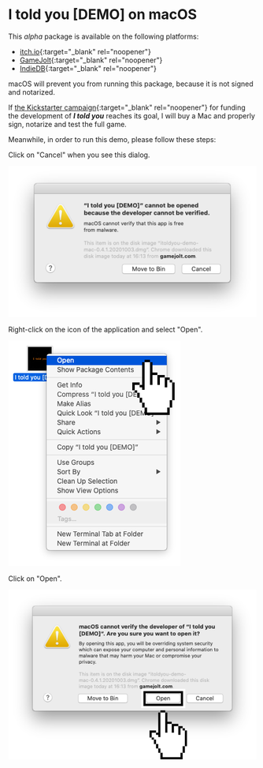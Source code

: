 # I told you [DEMO] on macOS

This *alpha* package is available on the following platforms:

* [itch.io](https://16-story-bits.itch.io/i-told-you){:target="_blank" rel="noopener"}
* [GameJolt](https://gamejolt.com/games/i-told-you/525050){:target="_blank" rel="noopener"}
* [IndieDB](TODO_LINK_ARCHIVO){:target="_blank" rel="noopener"}

macOS will prevent you from running this package, because it is not signed and notarized.

If [the Kickstarter campaign](https://rebrand.ly/itoldyou-kickstarter-not-ready){:target="_blank" rel="noopener"} for funding the development of <span class="nowrap">***I told you***</span> reaches its goal, I will buy a Mac and properly sign, notarize and test the full game.

Meanwhile, in order to run this demo, please follow these steps:

Click on "Cancel" when you see this dialog.

![macOS warning message](i-told-you/macOS/1.png)

Right-click on the icon of the application and select "Open".

![Click on "Security & Privacy"](i-told-you/macOS/2.png)

Click on "Open".

![Click on "Open Anyway"](i-told-you/macOS/3.png)
